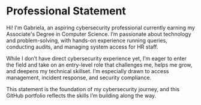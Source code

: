 # Professional Statement

Hi! I'm Gabriela, an aspiring cybersecurity professional currently earning my Associate's Degree in Computer Science. I’m passionate about technology and problem-solving, with hands-on experience running queries, conducting audits, and managing system access for HR staff.

While I don’t have direct cybersecurity experience yet, I’m eager to enter the field and take on an entry-level role that challenges me, helps me grow, and deepens my technical skillset. I’m especially drawn to access management, incident response, and security compliance.

This statement is the foundation of my cybersecurity journey, and this GitHub portfolio reflects the skills I’m building along the way.
